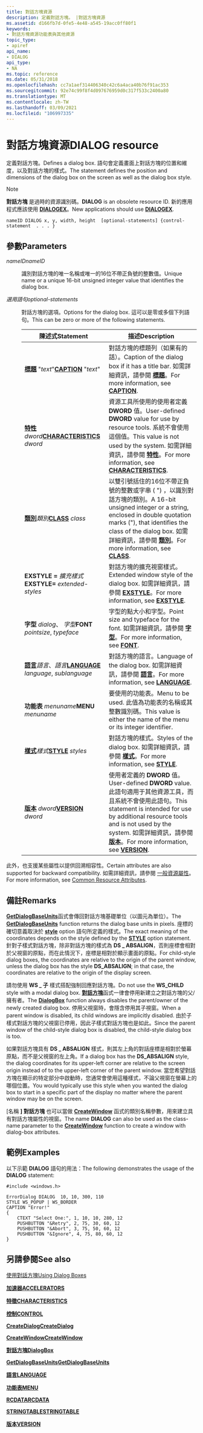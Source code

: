 ```yaml
---
title: 對話方塊資源
description: 定義對話方塊。 |對話方塊資源
ms.assetid: d166fb7d-0fe5-4e48-a545-19acc0ff80f1
keywords:
- 對話方塊資源功能表與其他資源
topic_type:
- apiref
api_name:
- DIALOG
api_type:
- NA
ms.topic: reference
ms.date: 05/31/2018
ms.openlocfilehash: cc7a1aef314406340c42c6a4aca40b76f91ac353
ms.sourcegitcommit: 92e74c99f8f4d097676959d0c317f533c2400a80
ms.translationtype: MT
ms.contentlocale: zh-TW
ms.lasthandoff: 03/09/2021
ms.locfileid: "106997335"
---
```

# <a name="dialog-resource"></a><span data-ttu-id="7b8ce-105">對話方塊資源</span><span class="sxs-lookup"><span data-stu-id="7b8ce-105">DIALOG resource</span></span>

<span data-ttu-id="7b8ce-106">定義對話方塊。</span><span class="sxs-lookup"><span data-stu-id="7b8ce-106">Defines a dialog box.</span></span> <span data-ttu-id="7b8ce-107">語句會定義畫面上對話方塊的位置和維度，以及對話方塊的樣式。</span><span class="sxs-lookup"><span data-stu-id="7b8ce-107">The statement defines the position and dimensions of the dialog box on the screen as well as the dialog box style.</span></span>

> [!Note]  
> <span data-ttu-id="7b8ce-108">**對話方塊** 是過時的資源識別碼。</span><span class="sxs-lookup"><span data-stu-id="7b8ce-108">**DIALOG** is an obsolete resource ID.</span></span> <span data-ttu-id="7b8ce-109">新的應用程式應該使用 [**DIALOGEX**](dialogex-resource.md)。</span><span class="sxs-lookup"><span data-stu-id="7b8ce-109">New applications should use [**DIALOGEX**](dialogex-resource.md).</span></span>

 

``` syntax
nameID DIALOG x, y, width, height  [optional-statements] {control-statement  . . . }
```

## <a name="parameters"></a><span data-ttu-id="7b8ce-110">參數</span><span class="sxs-lookup"><span data-stu-id="7b8ce-110">Parameters</span></span>

<dl> <dt>

<span data-ttu-id="7b8ce-111"><span id="nameID"></span><span id="nameid"></span><span id="NAMEID"></span>*nameID*</span><span class="sxs-lookup"><span data-stu-id="7b8ce-111"><span id="nameID"></span><span id="nameid"></span><span id="NAMEID"></span>*nameID*</span></span>
</dt> <dd>

<span data-ttu-id="7b8ce-112">識別對話方塊的唯一名稱或唯一的16位不帶正負號的整數值。</span><span class="sxs-lookup"><span data-stu-id="7b8ce-112">Unique name or a unique 16-bit unsigned integer value that identifies the dialog box.</span></span>

</dd> <dt>

<span data-ttu-id="7b8ce-113"><span id="optional-statements"></span><span id="OPTIONAL-STATEMENTS"></span>*選用語句*</span><span class="sxs-lookup"><span data-stu-id="7b8ce-113"><span id="optional-statements"></span><span id="OPTIONAL-STATEMENTS"></span>*optional-statements*</span></span>
</dt> <dd>

<span data-ttu-id="7b8ce-114">對話方塊的選項。</span><span class="sxs-lookup"><span data-stu-id="7b8ce-114">Options for the dialog box.</span></span> <span data-ttu-id="7b8ce-115">這可以是零或多個下列語句。</span><span class="sxs-lookup"><span data-stu-id="7b8ce-115">This can be zero or more of the following statements.</span></span>



| <span data-ttu-id="7b8ce-116">陳述式</span><span class="sxs-lookup"><span data-stu-id="7b8ce-116">Statement</span></span>                                                        | <span data-ttu-id="7b8ce-117">描述</span><span class="sxs-lookup"><span data-stu-id="7b8ce-117">Description</span></span>                                                                                                                                                                                  |
|------------------------------------------------------------------|----------------------------------------------------------------------------------------------------------------------------------------------------------------------------------------------|
| <span data-ttu-id="7b8ce-118">[**標題**](caption-statement.md) "*text*"</span><span class="sxs-lookup"><span data-stu-id="7b8ce-118">[**CAPTION**](caption-statement.md) "*text*"</span></span>                    | <span data-ttu-id="7b8ce-119">對話方塊的標題列（如果有的話）。</span><span class="sxs-lookup"><span data-stu-id="7b8ce-119">Caption of the dialog box if it has a title bar.</span></span> <span data-ttu-id="7b8ce-120">如需詳細資訊，請參閱 [**標題**](caption-statement.md)。</span><span class="sxs-lookup"><span data-stu-id="7b8ce-120">For more information, see [**CAPTION**](caption-statement.md).</span></span>                                                                             |
| <span data-ttu-id="7b8ce-121">[**特性**](characteristics-statement.md) *dword*</span><span class="sxs-lookup"><span data-stu-id="7b8ce-121">[**CHARACTERISTICS**](characteristics-statement.md) *dword*</span></span>     | <span data-ttu-id="7b8ce-122">資源工具所使用的使用者定義 **DWORD** 值。</span><span class="sxs-lookup"><span data-stu-id="7b8ce-122">User-defined **DWORD** value for use by resource tools.</span></span> <span data-ttu-id="7b8ce-123">系統不會使用這個值。</span><span class="sxs-lookup"><span data-stu-id="7b8ce-123">This value is not used by the system.</span></span> <span data-ttu-id="7b8ce-124">如需詳細資訊，請參閱 [**特性**](characteristics-statement.md)。</span><span class="sxs-lookup"><span data-stu-id="7b8ce-124">For more information, see [**CHARACTERISTICS**](characteristics-statement.md).</span></span>                |
| <span data-ttu-id="7b8ce-125">[**類別**](class-statement.md)*類別*</span><span class="sxs-lookup"><span data-stu-id="7b8ce-125">[**CLASS**](class-statement.md) *class*</span></span>                         | <span data-ttu-id="7b8ce-126">以雙引號括住的16位不帶正負號的整數或字串 ( ") ，以識別對話方塊的類別。</span><span class="sxs-lookup"><span data-stu-id="7b8ce-126">A 16-bit unsigned integer or a string, enclosed in double quotation marks ("), that identifies the class of the dialog box.</span></span> <span data-ttu-id="7b8ce-127">如需詳細資訊，請參閱 [**類別**](class-statement.md)。</span><span class="sxs-lookup"><span data-stu-id="7b8ce-127">For more information, see [**CLASS**](class-statement.md).</span></span>      |
| <span data-ttu-id="7b8ce-128">**EXSTYLE =** *擴充樣式*</span><span class="sxs-lookup"><span data-stu-id="7b8ce-128">**EXSTYLE=** *extended-styles*</span></span>                                   | <span data-ttu-id="7b8ce-129">對話方塊的擴充視窗樣式。</span><span class="sxs-lookup"><span data-stu-id="7b8ce-129">Extended window style of the dialog box.</span></span> <span data-ttu-id="7b8ce-130">如需詳細資訊，請參閱 [**EXSTYLE**](exstyle-statement.md)。</span><span class="sxs-lookup"><span data-stu-id="7b8ce-130">For more information, see [**EXSTYLE**](exstyle-statement.md).</span></span>                                                                                     |
| <span data-ttu-id="7b8ce-131">**字型** *dialog*、 *字型*</span><span class="sxs-lookup"><span data-stu-id="7b8ce-131">**FONT** *pointsize*, *typeface*</span></span>                                 | <span data-ttu-id="7b8ce-132">字型的點大小和字型。</span><span class="sxs-lookup"><span data-stu-id="7b8ce-132">Point size and typeface for the font.</span></span> <span data-ttu-id="7b8ce-133">如需詳細資訊，請參閱 [**字型**](font-statement.md)。</span><span class="sxs-lookup"><span data-stu-id="7b8ce-133">For more information, see [**FONT**](font-statement.md).</span></span>                                                                                              |
| <span data-ttu-id="7b8ce-134">[**語言**](language-statement.md)*語言*、*語言*</span><span class="sxs-lookup"><span data-stu-id="7b8ce-134">[**LANGUAGE**](language-statement.md) *language*, *sublanguage*</span></span> | <span data-ttu-id="7b8ce-135">對話方塊的語言。</span><span class="sxs-lookup"><span data-stu-id="7b8ce-135">Language of the dialog box.</span></span> <span data-ttu-id="7b8ce-136">如需詳細資訊，請參閱 [**語言**](language-statement.md)。</span><span class="sxs-lookup"><span data-stu-id="7b8ce-136">For more information, see [**LANGUAGE**](language-statement.md).</span></span>                                                                                                |
| <span data-ttu-id="7b8ce-137">**功能表** *menuname*</span><span class="sxs-lookup"><span data-stu-id="7b8ce-137">**MENU** *menuname*</span></span>                                              | <span data-ttu-id="7b8ce-138">要使用的功能表。</span><span class="sxs-lookup"><span data-stu-id="7b8ce-138">Menu to be used.</span></span> <span data-ttu-id="7b8ce-139">此值為功能表的名稱或其整數識別碼。</span><span class="sxs-lookup"><span data-stu-id="7b8ce-139">This value is either the name of the menu or its integer identifier.</span></span>                                                                                                        |
| <span data-ttu-id="7b8ce-140">[**樣式**](style-statement.md)*樣式*</span><span class="sxs-lookup"><span data-stu-id="7b8ce-140">[**STYLE**](style-statement.md) *styles*</span></span>                        | <span data-ttu-id="7b8ce-141">對話方塊的樣式。</span><span class="sxs-lookup"><span data-stu-id="7b8ce-141">Styles of the dialog box.</span></span> <span data-ttu-id="7b8ce-142">如需詳細資訊，請參閱 [**樣式**](style-statement.md)。</span><span class="sxs-lookup"><span data-stu-id="7b8ce-142">For more information, see [**STYLE**](style-statement.md).</span></span>                                                                                                        |
| <span data-ttu-id="7b8ce-143">[**版本**](version-statement.md) *dword*</span><span class="sxs-lookup"><span data-stu-id="7b8ce-143">[**VERSION**](version-statement.md) *dword*</span></span>                     | <span data-ttu-id="7b8ce-144">使用者定義的 **DWORD** 值。</span><span class="sxs-lookup"><span data-stu-id="7b8ce-144">User-defined **DWORD** value.</span></span> <span data-ttu-id="7b8ce-145">此語句適用于其他資源工具，而且系統不會使用此語句。</span><span class="sxs-lookup"><span data-stu-id="7b8ce-145">This statement is intended for use by additional resource tools and is not used by the system.</span></span> <span data-ttu-id="7b8ce-146">如需詳細資訊，請參閱 [**版本**](version-statement.md)。</span><span class="sxs-lookup"><span data-stu-id="7b8ce-146">For more information, see [**VERSION**](version-statement.md).</span></span> |



 

</dd> </dl>

<span data-ttu-id="7b8ce-147">此外，也支援某些屬性以提供回溯相容性。</span><span class="sxs-lookup"><span data-stu-id="7b8ce-147">Certain attributes are also supported for backward compatibility.</span></span> <span data-ttu-id="7b8ce-148">如需詳細資訊，請參閱 [一般資源屬性](common-resource-attributes.md)。</span><span class="sxs-lookup"><span data-stu-id="7b8ce-148">For more information, see [Common Resource Attributes](common-resource-attributes.md).</span></span>

## <a name="remarks"></a><span data-ttu-id="7b8ce-149">備註</span><span class="sxs-lookup"><span data-stu-id="7b8ce-149">Remarks</span></span>

<span data-ttu-id="7b8ce-150">[**GetDialogBaseUnits**](/windows/win32/api/winuser/nf-winuser-getdialogbaseunits)函式會傳回對話方塊基礎單位（以圖元為單位）。</span><span class="sxs-lookup"><span data-stu-id="7b8ce-150">The [**GetDialogBaseUnits**](/windows/win32/api/winuser/nf-winuser-getdialogbaseunits) function returns the dialog base units in pixels.</span></span> <span data-ttu-id="7b8ce-151">座標的確切意義取決於 [**style**](style-statement.md) option 語句所定義的樣式。</span><span class="sxs-lookup"><span data-stu-id="7b8ce-151">The exact meaning of the coordinates depends on the style defined by the [**STYLE**](style-statement.md) option statement.</span></span> <span data-ttu-id="7b8ce-152">針對子樣式對話方塊，除非對話方塊的樣式為 **DS \_ ABSALIGN**，否則座標會相對於父視窗的原點，而在此情況下，座標是相對於顯示畫面的原點。</span><span class="sxs-lookup"><span data-stu-id="7b8ce-152">For child-style dialog boxes, the coordinates are relative to the origin of the parent window, unless the dialog box has the style **DS\_ABSALIGN**; in that case, the coordinates are relative to the origin of the display screen.</span></span>

<span data-ttu-id="7b8ce-153">請勿使用 **WS \_ 子** 樣式搭配強制回應對話方塊。</span><span class="sxs-lookup"><span data-stu-id="7b8ce-153">Do not use the **WS\_CHILD** style with a modal dialog box.</span></span> <span data-ttu-id="7b8ce-154">[**對話方塊**](/windows/win32/api/winuser/nf-winuser-dialogboxa)函式一律會停用新建立之對話方塊的父/擁有者。</span><span class="sxs-lookup"><span data-stu-id="7b8ce-154">The [**DialogBox**](/windows/win32/api/winuser/nf-winuser-dialogboxa) function always disables the parent/owner of the newly created dialog box.</span></span> <span data-ttu-id="7b8ce-155">停用父視窗時，會隱含停用其子視窗。</span><span class="sxs-lookup"><span data-stu-id="7b8ce-155">When a parent window is disabled, its child windows are implicitly disabled.</span></span> <span data-ttu-id="7b8ce-156">由於子樣式對話方塊的父視窗已停用，因此子樣式對話方塊也是如此。</span><span class="sxs-lookup"><span data-stu-id="7b8ce-156">Since the parent window of the child-style dialog box is disabled, the child-style dialog box is too.</span></span>

<span data-ttu-id="7b8ce-157">如果對話方塊具有 **DS \_ ABSALIGN** 樣式，則其左上角的對話座標是相對於螢幕原點，而不是父視窗的左上角。</span><span class="sxs-lookup"><span data-stu-id="7b8ce-157">If a dialog box has the **DS\_ABSALIGN** style, the dialog coordinates for its upper-left corner are relative to the screen origin instead of to the upper-left corner of the parent window.</span></span> <span data-ttu-id="7b8ce-158">當您希望對話方塊在顯示的特定部分中啟動時，您通常會使用這種樣式，不論父視窗在螢幕上的哪個位置。</span><span class="sxs-lookup"><span data-stu-id="7b8ce-158">You would typically use this style when you wanted the dialog box to start in a specific part of the display no matter where the parent window may be on the screen.</span></span>

<span data-ttu-id="7b8ce-159">[名稱 **] 對話方塊** 也可以當做 [**CreateWindow**](/windows/win32/api/winuser/nf-winuser-createwindowa) 函式的類別名稱參數，用來建立具有對話方塊屬性的視窗。</span><span class="sxs-lookup"><span data-stu-id="7b8ce-159">The name **DIALOG** can also be used as the class-name parameter to the [**CreateWindow**](/windows/win32/api/winuser/nf-winuser-createwindowa) function to create a window with dialog-box attributes.</span></span>

## <a name="examples"></a><span data-ttu-id="7b8ce-160">範例</span><span class="sxs-lookup"><span data-stu-id="7b8ce-160">Examples</span></span>

<span data-ttu-id="7b8ce-161">以下示範 **DIALOG** 語句的用法：</span><span class="sxs-lookup"><span data-stu-id="7b8ce-161">The following demonstrates the usage of the **DIALOG** statement:</span></span>

``` syntax
#include <windows.h>

ErrorDialog DIALOG  10, 10, 300, 110
STYLE WS_POPUP | WS_BORDER
CAPTION "Error!" 
{
    CTEXT "Select One:", 1, 10, 10, 280, 12
    PUSHBUTTON "&Retry", 2, 75, 30, 60, 12
    PUSHBUTTON "&Abort", 3, 75, 50, 60, 12
    PUSHBUTTON "&Ignore", 4, 75, 80, 60, 12
}
```

## <a name="see-also"></a><span data-ttu-id="7b8ce-162">另請參閱</span><span class="sxs-lookup"><span data-stu-id="7b8ce-162">See also</span></span>

<dl> <dt>

[<span data-ttu-id="7b8ce-163">使用對話方塊</span><span class="sxs-lookup"><span data-stu-id="7b8ce-163">Using Dialog Boxes</span></span>](../dlgbox/using-dialog-boxes.md)
</dt> <dt>

[<span data-ttu-id="7b8ce-164">**加速器**</span><span class="sxs-lookup"><span data-stu-id="7b8ce-164">**ACCELERATORS**</span></span>](accelerators-resource.md)
</dt> <dt>

[<span data-ttu-id="7b8ce-165">**特徵**</span><span class="sxs-lookup"><span data-stu-id="7b8ce-165">**CHARACTERISTICS**</span></span>](characteristics-statement.md)
</dt> <dt>

[<span data-ttu-id="7b8ce-166">**控制**</span><span class="sxs-lookup"><span data-stu-id="7b8ce-166">**CONTROL**</span></span>](control-control.md)
</dt> <dt>

[<span data-ttu-id="7b8ce-167">**CreateDialog**</span><span class="sxs-lookup"><span data-stu-id="7b8ce-167">**CreateDialog**</span></span>](/windows/win32/api/winuser/nf-winuser-createdialoga)
</dt> <dt>

[<span data-ttu-id="7b8ce-168">**CreateWindow**</span><span class="sxs-lookup"><span data-stu-id="7b8ce-168">**CreateWindow**</span></span>](/windows/win32/api/winuser/nf-winuser-createwindowa)
</dt> <dt>

[<span data-ttu-id="7b8ce-169">**對話方塊**</span><span class="sxs-lookup"><span data-stu-id="7b8ce-169">**DialogBox**</span></span>](/windows/win32/api/winuser/nf-winuser-dialogboxa)
</dt> <dt>

[<span data-ttu-id="7b8ce-170">**GetDialogBaseUnits**</span><span class="sxs-lookup"><span data-stu-id="7b8ce-170">**GetDialogBaseUnits**</span></span>](/windows/win32/api/winuser/nf-winuser-getdialogbaseunits)
</dt> <dt>

[<span data-ttu-id="7b8ce-171">**語言**</span><span class="sxs-lookup"><span data-stu-id="7b8ce-171">**LANGUAGE**</span></span>](language-statement.md)
</dt> <dt>

[<span data-ttu-id="7b8ce-172">**功能表**</span><span class="sxs-lookup"><span data-stu-id="7b8ce-172">**MENU**</span></span>](menu-resource.md)
</dt> <dt>

[<span data-ttu-id="7b8ce-173">**RCDATA**</span><span class="sxs-lookup"><span data-stu-id="7b8ce-173">**RCDATA**</span></span>](rcdata-resource.md)
</dt> <dt>

[<span data-ttu-id="7b8ce-174">**STRINGTABLE**</span><span class="sxs-lookup"><span data-stu-id="7b8ce-174">**STRINGTABLE**</span></span>](stringtable-resource.md)
</dt> <dt>

[<span data-ttu-id="7b8ce-175">**版本**</span><span class="sxs-lookup"><span data-stu-id="7b8ce-175">**VERSION**</span></span>](version-statement.md)
</dt> </dl>

 

 
